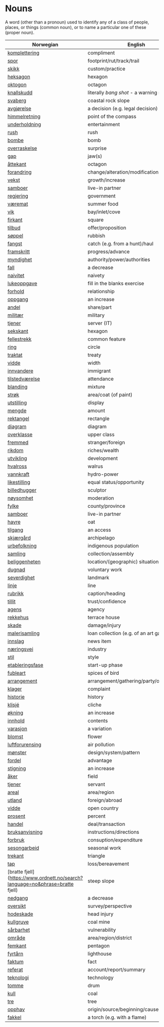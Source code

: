 # Nouns

A word (other than a pronoun) used to identify any of a class of people, places, or things (common noun), or to name a particular one of these (proper noun).

| Norwegian | English | Gender |
| --- | --- | --- |
| [komplettering](https://www.ordnett.no/search?language=no&phrase=komplettering) | compliment | m |
| [spor](https://www.ordnett.no/search?language=no&phrase=spor) | footprint/rut/track/trail | i |
| [skikk](https://www.ordnett.no/search?language=no&phrase=skikk) | custom/practice | m |
| [heksagon](https://www.ordnett.no/search?language=no&phrase=heksagon) | hexagon | m |
| [oktogon](https://www.ordnett.no/search?language=no&phrase=oktogon) | octagon | m |
| [knallskudd](https://www.ordnett.no/search?language=no&phrase=knallskudd) | literally _bang shot_ - a warning shot gun | i |
| [svaberg](https://www.ordnett.no/search?language=no&phrase=svaberg) | coastal rock slope | i |
| [avgjørelse](https://www.ordnett.no/search?language=no&phrase=avgjørelse) | a decision (e.g. legal decision) | m |
| [himmelretning](https://www.ordnett.no/search?language=no&phrase=himmelretning) | point of the compass | m |
| [underholdning](https://www.ordnett.no/search?language=no&phrase=underholdning) | entertainment | m |
| [rush](https://www.ordnett.no/search?language=no&phrase=rush) | rush | i |
| [bombe](https://www.ordnett.no/search?language=no&phrase=bombe) | bomb | m |
| [overraskelse](https://www.ordnett.no/search?language=no&phrase=overraskelse) | surprise | m |
| [gap](https://www.ordnett.no/search?language=no&phrase=gap) | jaw(s) | m |
| [åttekant](https://www.ordnett.no/search?language=no&phrase=åttekant) | octagon | m |
| [forandring](https://www.ordnett.no/search?language=no&phrase=forandring) | change/alteration/modification | m |
| [vekst](https://www.ordnett.no/search?language=no&phrase=vekst) | growth/increase | m |
| [samboer](https://www.ordnett.no/search?language=no&phrase=samboer) | live-in partner | m |
| [regjering](https://www.ordnett.no/search?language=no&phrase=regjering) | government | m |
| [væremat](https://www.ordnett.no/search?language=no&phrase=væremat) | summer food | m |
| [vik](https://www.ordnett.no/search?language=no&phrase=vik) | bay/inlet/cove | m |
| [firkant](https://www.ordnett.no/search?language=no&phrase=firkant) | square | m |
| [tilbud](https://www.ordnett.no/search?language=no&phrase=tilbud) | offer/proposition | i |
| [søppel](https://www.ordnett.no/search?language=no&phrase=søppel) | rubbish | i |
| [fangst](https://www.ordnett.no/search?language=no&phrase=fangst) | catch (e.g. from a hunt)/haul | m |
| [framskritt](https://www.ordnett.no/search?language=no&phrase=framskritt) | progress/advance | i |
| [myndighet](https://www.ordnett.no/search?language=no&phrase=myndighet) | authority/power/authorities | m |
| [fall](https://www.ordnett.no/search?language=no&phrase=fall) | a decrease | i |
| [naivitet](https://www.ordnett.no/search?language=no&phrase=naivitet) | naivety | m |
| [lukeoppgave](https://www.ordnett.no/search?language=no&phrase=lukeoppgave) | fill in the blanks exercise | m |
| [forhold](https://www.ordnett.no/search?language=no&phrase=forhold) | relationship | i |
| [oppgang](https://www.ordnett.no/search?language=no&phrase=oppgang) | an increase | m |
| [andel](https://www.ordnett.no/search?language=no&phrase=andel) | share/part | m |
| [militær](https://www.ordnett.no/search?language=no&phrase=militær) | military | m |
| [tjener](https://www.ordnett.no/search?language=no&phrase=tjener) | server (IT) | m |
| [sekskant](https://www.ordnett.no/search?language=no&phrase=sekskant) | hexagon | m |
| [fellestrekk](https://www.ordnett.no/search?language=no&phrase=fellestrekk) | common feature | i |
| [ring](https://www.ordnett.no/search?language=no&phrase=ring) | circle | m |
| [traktat](https://www.ordnett.no/search?language=no&phrase=traktat) | treaty | m |
| [vidde](https://www.ordnett.no/search?language=no&phrase=vidde) | width | m/f |
| [innvandere](https://www.ordnett.no/search?language=no&phrase=innvandere) | immigrant | m |
| [tilstedværelse](https://www.ordnett.no/search?language=no&phrase=tilstedværelse) | attendance | i |
| [blanding](https://www.ordnett.no/search?language=no&phrase=blanding) | mixture | m |
| [strøk](https://www.ordnett.no/search?language=no&phrase=strøk) | area/coat (of paint) | i |
| [utstilling](https://www.ordnett.no/search?language=no&phrase=utstilling) | display | m |
| [mengde](https://www.ordnett.no/search?language=no&phrase=mengde) | amount | m |
| [rektangel](https://www.ordnett.no/search?language=no&phrase=rektangel) | rectangle | i |
| [diagram](https://www.ordnett.no/search?language=no&phrase=diagram) | diagram | i |
| [overklasse](https://www.ordnett.no/search?language=no&phrase=overklasse) | upper class | m |
| [fremmed](https://www.ordnett.no/search?language=no&phrase=fremmed) | stranger/foreign | m |
| [rikdom](https://www.ordnett.no/search?language=no&phrase=rikdom) | riches/wealth | m |
| [utvikling](https://www.ordnett.no/search?language=no&phrase=utvikling) | development | m |
| [hvalross](https://www.ordnett.no/search?language=no&phrase=hvalross) | walrus | m |
| [vannkraft](https://www.ordnett.no/search?language=no&phrase=vannkraft) | hydro-power | m |
| [likestilling](https://www.ordnett.no/search?language=no&phrase=likestilling) | equal status/opportunity | m |
| [billedhugger](https://www.ordnett.no/search?language=no&phrase=billedhugger) | sculptor | m |
| [nøysomhet](https://www.ordnett.no/search?language=no&phrase=nøysomhet) | moderation | m |
| [fylke](https://www.ordnett.no/search?language=no&phrase=fylke) | county/province | i |
| [samboer](https://www.ordnett.no/search?language=no&phrase=samboer) | live-in partner | m |
| [havre](https://www.ordnett.no/search?language=no&phrase=havre) | oat | m |
| [tilgang](https://www.ordnett.no/search?language=no&phrase=tilgang) | an access | i |
| [skjærgård](https://www.ordnett.no/search?language=no&phrase=skjærgård) | archipelago | m |
| [urbefolkning](https://www.ordnett.no/search?language=no&phrase=urbefolkning) | indigenous population | m |
| [samling](https://www.ordnett.no/search?language=no&phrase=samling) | collection/assembly | m |
| [beliggenheten](https://www.ordnett.no/search?language=no&phrase=beliggenheten) | location/(geographic) situation | m/f |
| [dugnad](https://www.ordnett.no/search?language=no&phrase=dugnad) | voluntary work | m |
| [severdighet](https://www.ordnett.no/search?language=no&phrase=severdighet) | landmark | m |
| [linje](https://www.ordnett.no/search?language=no&phrase=linje) | line | m |
| [rubrikk](https://www.ordnett.no/search?language=no&phrase=rubrikk) | caption/heading | m |
| [tillit](https://www.ordnett.no/search?language=no&phrase=tillit) | trust/confidence | m |
| [agens](https://www.ordnett.no/search?language=no&phrase=agens) | agency | m |
| [rekkehus](https://www.ordnett.no/search?language=no&phrase=rekkehus) | terrace house | i |
| [skade](https://www.ordnett.no/search?language=no&phrase=skade) | damage/injury | m |
| [malerisamling](https://www.ordnett.no/search?language=no&phrase=malerisamling) | loan collection (e.g. of an art gallery) | m |
| [innslag](https://www.ordnett.no/search?language=no&phrase=innslag) | news item | i |
| [næringsvei](https://www.ordnett.no/search?language=no&phrase=næringsvei) | industry | m |
| [stil](https://www.ordnett.no/search?language=no&phrase=stil) | style | m |
| [etableringsfase](https://www.ordnett.no/search?language=no&phrase=etableringsfase) | start-up phase | m |
| [fubleart](https://www.ordnett.no/search?language=no&phrase=fubleart) | spices of bird | m/f |
| [arrangement](https://www.ordnett.no/search?language=no&phrase=arrangement) | arrangement/gathering/party/organisation | i |
| [klager](https://www.ordnett.no/search?language=no&phrase=klager) | complaint | m |
| [historie](https://www.ordnett.no/search?language=no&phrase=historie) | history | m/f |
| [klisjé](https://www.ordnett.no/search?language=no&phrase=klisjé) | cliche | m |
| [økning](https://www.ordnett.no/search?language=no&phrase=økning) | an increase | m |
| [innhold](https://www.ordnett.no/search?language=no&phrase=innhold) | contents | i |
| [varasjon](https://www.ordnett.no/search?language=no&phrase=varasjon) | a variation | m |
| [blomst](https://www.ordnett.no/search?language=no&phrase=blomst) | flower | m |
| [luftforurensing](https://www.ordnett.no/search?language=no&phrase=luftforurensing) | air pollution | m |
| [mønster](https://www.ordnett.no/search?language=no&phrase=mønster) | design/system/pattern | i |
| [fordel](https://www.ordnett.no/search?language=no&phrase=fordel) | advantage | m |
| [stigning](https://www.ordnett.no/search?language=no&phrase=stigning) | an increase | m |
| [åker](https://www.ordnett.no/search?language=no&phrase=åker) | field | m |
| [tjener](https://www.ordnett.no/search?language=no&phrase=tjener) | servant | m |
| [areal](https://www.ordnett.no/search?language=no&phrase=areal) | area/region | i |
| [utland](https://www.ordnett.no/search?language=no&phrase=utland) | foreign/abroad | m |
| [vidde](https://www.ordnett.no/search?language=no&phrase=vidde) | open country | m |
| [prosent](https://www.ordnett.no/search?language=no&phrase=prosent) | percent | m |
| [handel](https://www.ordnett.no/search?language=no&phrase=handel) | deal/transaction | m |
| [bruksanvisning](https://www.ordnett.no/search?language=no&phrase=bruksanvisning) | instructions/directions | m |
| [forbruk](https://www.ordnett.no/search?language=no&phrase=forbruk) | consuption/expenditure | i |
| [sesongarbeid](https://www.ordnett.no/search?language=no&phrase=sesongarbeid) | seasonal work | i |
| [trekant](https://www.ordnett.no/search?language=no&phrase=trekant) | triangle | m |
| [tap](https://www.ordnett.no/search?language=no&phrase=tap) | loss/bereavement | i |
| [bratte fjell](https://www.ordnett.no/search?language=no&phrase=bratte fjell) | steep slope | m |
| [nedgang](https://www.ordnett.no/search?language=no&phrase=nedgang) | a decrease | m |
| [oversikt](https://www.ordnett.no/search?language=no&phrase=oversikt) | survey/perspective | m |
| [hodeskade](https://www.ordnett.no/search?language=no&phrase=hodeskade) | head injury | m |
| [kullgruve](https://www.ordnett.no/search?language=no&phrase=kullgruve) | coal mine | m |
| [sårbarhet](https://www.ordnett.no/search?language=no&phrase=sårbarhet) | vulnerability | m |
| [område](https://www.ordnett.no/search?language=no&phrase=område) | area/region/district | i |
| [femkant](https://www.ordnett.no/search?language=no&phrase=femkant) | pentagon | m |
| [fyrtårn](https://www.ordnett.no/search?language=no&phrase=fyrtårn) | lighthouse | i |
| [faktum](https://www.ordnett.no/search?language=no&phrase=faktum) | fact | i |
| [referat](https://www.ordnett.no/search?language=no&phrase=referat) | account/report/summary | i |
| [teknologi](https://www.ordnett.no/search?language=no&phrase=teknologi) | technology | m |
| [tomme](https://www.ordnett.no/search?language=no&phrase=tomme) | drum | m |
| [kull](https://www.ordnett.no/search?language=no&phrase=kull) | coal | i |
| [tre](https://www.ordnett.no/search?language=no&phrase=tre) | tree | i |
| [opphav](https://www.ordnett.no/search?language=no&phrase=opphav) | origin/source/beginning/cause | i |
| [fakkel](https://www.ordnett.no/search?language=no&phrase=fakkel) | a torch (e.g. with a flame) | m |

